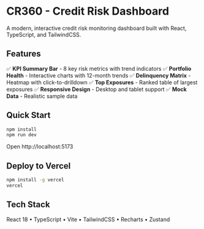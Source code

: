 # CR360 - Credit Risk Dashboard

A modern, interactive credit risk monitoring dashboard built with React, TypeScript, and TailwindCSS.

## Features

✅ **KPI Summary Bar** - 8 key risk metrics with trend indicators
✅ **Portfolio Health** - Interactive charts with 12-month trends
✅ **Delinquency Matrix** - Heatmap with click-to-drilldown
✅ **Top Exposures** - Ranked table of largest exposures
✅ **Responsive Design** - Desktop and tablet support
✅ **Mock Data** - Realistic sample data

## Quick Start

```bash
npm install
npm run dev
```

Open http://localhost:5173

## Deploy to Vercel

```bash
npm install -g vercel
vercel
```

## Tech Stack

React 18 • TypeScript • Vite • TailwindCSS • Recharts • Zustand
